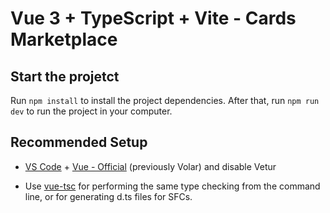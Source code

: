 # Vue 3 + TypeScript + Vite - Cards Marketplace

## Start the projetct 

Run `npm install` to install the project dependencies.
After that, run `npm run dev` to run the project in your computer.

## Recommended Setup

- [VS Code](https://code.visualstudio.com/) + [Vue - Official](https://marketplace.visualstudio.com/items?itemName=Vue.volar) (previously Volar) and disable Vetur

- Use [vue-tsc](https://github.com/vuejs/language-tools/tree/master/packages/tsc) for performing the same type checking from the command line, or for generating d.ts files for SFCs.
